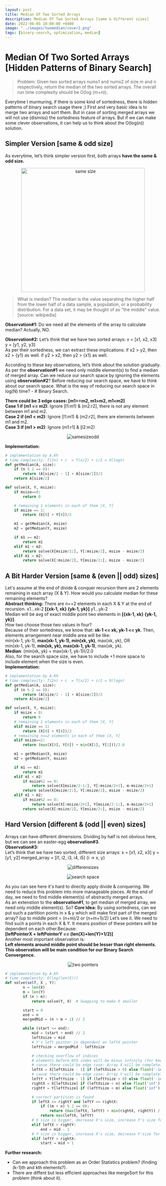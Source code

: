 ```yaml
---
layout: post
title: Median Of Two Sorted Arrays
description: Median Of Two Sorted Arrays [same & different sizes]
date: 2022-06-05 10:00:00 +0400
image: "../images/twomedian/cover2.png"
tags: [binary-search, optimization, median]
---
```


# Median Of Two Sorted Arrays [Hidden Patterns of Binary Search]

> Problem: Given two sorted arrays nums1 and nums2 of size m and n respectively, return the median of the two sorted arrays. The overall run time complexity should be O(log (m+n)).

Everytime I murmuring, if there is some kind of sortedness, there is hidden patterns of binary search usage there ;)
First and very basic idea is to merge two arrays and sort them. But in case of sorting merged arrays we will not use (dismiss) the sortedness feature of arrays. But if we can make some clever observations, it can help us to think about the O(log(n)) solution.

## Simpler Version [same & odd size]

As everytime, let’s think simpler version first, both arrays **have the same & odd size.**

<p align="center">
<img align="center" width="400" height="400" src="../images/twomedian/twomediansfirst.png" alt="same size">
</p>

> What is median?
> The median is the value separating the higher half from the lower half of a data sample, a population, or a probability distribution. For a data set, it may be thought of as "the middle" value. [source: wikipedia]

**Observation#1:**
Do we need all the elements of the array to calculate median?
Actually, NO.

**Observation#2:**
Let’s think that we have two sorted arrays:
x = [x1, x2, x3]<br/>
y = [y1, y2, y3]<br/>
As per their sortedness, we can extract these implications:
if x2 > y2, then x2 > {y1} as well.
if y2 > x2, then y2 > {x1} as well.

According to these key observations, let’s think about the solution gradually.
As per the **observation#1** we need only middle element(s) to find a median of merged array. Can we reduce our search space by ignoring the elements using **observation#2**?
Before reducing our search space, we have to think about our search space.
What is the way of reducing our search space in log(N) time? - # Binary Search.

**There could be 3 edge cases: [m1==m2, m1>m2, m1<m2]**<br/>
**Case 1 if (m1 == m2)**: Ignore [l1:m1) & (m2:r2], there is not any element between m1 and m2.<br/>
**Case 2 if (m1 < m2)**: Ignore [l1:m1) & (m2:r2], there are elements between m1 and m2.<br/>
**Case 3 if (m1 > m2)**: Ignore (m1:r1] & [l2:m2)<br/>

<p align="center">
<img align="center" src="../images/twomedian/samesizeodd.png" alt="samesizeodd">
</p>

**Implementation:**

```python
# implementation by A.Kh
# time complexity: T(2n) + c  = T(x/2) + c/2 = O(logn)
def getMedian(A, size):
    if (n % 2 == 0):
        return (A[size/2 - 1] + A[size/2])/2
    return A[size/2]

def solve(X, Y, msize):
    if msize==0:
        return 0

    # remaining 1 elements in each of them [X, Y]
    if msize == 1:
        return (X[0] + Y[0])/2

    m1 = getMedian(X, msize)
    m2 = getMedian(Y, msize)

    if m1 == m2:
        return m1
    elif m1 < m2:
        return solve(X[msize/2:], Y[:msize/2], msize - msize/2)
    elif m1 > m2:
        return solve(X[:msize/2], Y[msize/2:], msize - msize/2)
```

<p></p>

## A Bit Harder Version [same & (even || odd) sizes]

Let's assume at the end of divide & conquer recursion there are 2 elements remaining in each array (X & Y).
How would you calculate median for these remaining elements?<br/>
**Abstract thinking:** There are n==2 elements in each X & Y at the end of recursion. x1...xk-2 **[{xk-1, xk} {yk-1, yk}]** y1...yk-2 <br/>
Median will be avg of exact middle point two elements in **[{xk-1, xk} {yk-1, yk}]**.<br/>
How two choose those two values in four?<br/>
Because of their sortedness, we know that: **xk-1 <= xk, yk-1 <= yk**.
Then, elements arrangement near middle area will be like: <br/>
min(xk-1, yk-1), **max(xk-1, yk-1), min(xk, yk)**, max(xk, yk), OR <br/>
min(xk-1, yk-1), **min(xk, yk), max(xk-1, yk-1)**, max(xk, yk). <br/>
**Median**: (min(xk, yk) + max(xk-1, yk-1))/2.0 <br/>
Also, for the search space size, we have to include +1 more space to include element when the size is even.<br/>
**Implementation:**

```python
# implementation by A.Kh
# time complexity: T(2n) + c  = T(x/2) + c/2 = O(logn)
def getMedian(A, size):
    if (n % 2 == 0):
        return (A[size/2 - 1] + A[size/2])/2
    return A[size/2]

def solve(X, Y, msize):
    if msize = 0:
        return 0
    # remaining 1 elements in each of them [X, Y]
    elif msize == 1:
        return (X[0] + Y[0])/2
    # remaining n==2 elements in each of them [X, Y]
    elif msize==2:
        return (max(X[0], Y[0]) + min(X[1], Y[1]))/2.0

    m1 = getMedian(X, msize)
    m2 = getMedian(Y, msize)

    if m1 == m2:
        return m1
    elif m1 < m2:
        if msize%2 == 0:
            return solve(X[msize/2-1:], Y[:msize/2+1], m-msize/2+1)
        return solve(X[msize/2:], Y[:msize/2], msize - msize/2)
    elif m1 > m2:
        if msize%2 == 0:
            return solve(X[:msize/2+1], Y[msize/2-1:], m-msize/2+1)
        return solve(X[:msize/2], Y[msize/2:], msize - msize/2)
```

<p></p>

## Hard Version [different & (odd || even) sizes]

Arrays can have different dimensions.
Dividing by half is not obvious here, but we can see an easter-egg **observation#3**.<br/>
**Observation#3:**<br/>
Let’s think that we have two sorted, different size arrays:
x = [x1, x2, x3]
y = [y1, y2]
merged_array = [i1, i2, i3, i4, i5] {i -> x, y}

<p align="center">
<img align="center" src="../images/twomedian/differentsizes.png" alt="differensizes">
</p>

<p align="center">
<img align="center" src="../images/twomedian/cover2.png" alt="search space">
</p>

As you can see here it's hard to directly apply divide & conquering. We need to reduce this problem into more manageable pieces. At the end of day, we need to find middle element(s) of abstractly merged arrays.<br/>
As an extenstion to the **observation#1**, to get median of merged array, we need only middle element(s). So?
**Core Idea:** By using sortedness, can we put such a partition points in x & y which will make first part of the merged array? (up to middle point = (n+m)/2 or (n+m+1)/2)
Let’s see it.
We need to find such a points in each X & Y. It means position of these pointers will be dependent on each other.Because:<br/>
**[leftPointerX + leftPointerY == (len(X)+len(Y)+1/2)]** <br/>
Another most important observation is: <br/>
**Left elements around middle point should be lesser than right elements. This observation will be main condition for our Binary Search Convergence.**

<p align="center">
<img align="center" src="../images/twomedian/twopointers.png" alt="two pointers">
</p>

```python
# implementation by A.Kh
# time complexity: O(log(len(X)))
def solve(self, X , Y):
        n = len(X)
        m = len(Y)
        if (n > m):
            return solve(Y, X)  # Swapping to make X smaller

        start = 0
        end = n
        mergedMid = (n + m + 1) // 2

        while (start <= end):
            mid = (start + end) // 2
            leftXsize = mid
            # Y's left pointer is dependent on leftX pointer
            leftYsize = mergedMid - leftXsize

            # checking overflow of indices
            # elements before 0th index will be minus infinity (for keeping this conditon TRUE: leftX <= rightY)
            # cause there could be edge case: Array X will be completely after Y
            leftX = X[leftXsize - 1] if (leftXsize > 0) else float('-inf')
            # cause there could be edge case: Array Y will be completely after X
            leftY = Y[leftYsize - 1] if (leftYsize > 0) else float('-inf')
            rightX = X[leftXsize] if (leftXsize < n) else float('inf')
            rightY = Y[leftYsize] if (leftYsize < m) else float('inf')

            # correct partition is found
            if leftX <= rightY and leftY <= rightX:
                if ((m + n) % 2 == 0):
                    return (max(leftX, leftY) + min(rightX, rightY)) / 2.0
                return max(leftX, leftY)
            # X size is bigger, decrease X's size, increase Y's size for keeping leftX <= rightY
            elif leftX > rightY:
                end = mid - 1
            # Y size is bigger, increase X's size, decrease Y'size for keeping leftY <= rightX
            elif leftY > rightX:
                start = mid + 1
```

**Further research:**

- Can we approach this problem as an Order Statistics problem? (finding (k-1)th and kth elements?).
- There are diffent but less efficient approaches like mergeSort for this problem (think about it).
